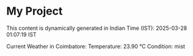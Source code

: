 # My Project

This content is dynamically generated in Indian Time (IST): 2025-03-28 01:07:19 IST


Current Weather in Coimbatore:
Temperature: 23.90 °C
Condition: mist
